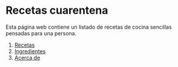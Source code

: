 # Recetas cuarentena

Esta página web contiene un listado de recetas de cocina sencillas pensadas para una persona.

1. [Recetas](recetas/index.md)
1. [Ingredientes](ingredientes/index.md)
1. [Acerca de](about.md)
